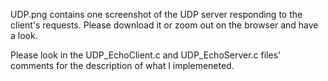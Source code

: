UDP.png contains one screenshot of the UDP server responding to
the client's requests. Please download it or zoom out on the 
browser and have a look.

Please look in the UDP_EchoClient.c and UDP_EchoServer.c files' 
comments for the description of what I implemeneted. 